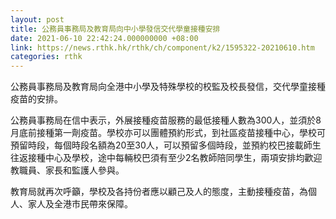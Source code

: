 ```yaml
---
layout: post
title: 公務員事務局及教育局向中小學發信交代學童接種安排
date: 2021-06-10 22:42:24.000000000 +08:00
link: https://news.rthk.hk/rthk/ch/component/k2/1595322-20210610.htm
categories: rthk
---
```


公務員事務局及教育局向全港中小學及特殊學校的校監及校長發信，交代學童接種疫苗的安排。

公務員事務局在信中表示，外展接種疫苗服務的最低接種人數為300人，並須於8月底前接種第一劑疫苗。學校亦可以團體預約形式，到社區疫苗接種中心，學校可預留時段，每個時段名額為20至30人，可以預留多個時段，並預約校巴接載師生往返接種中心及學校，途中每輛校巴須有至少2名教師陪同學生，兩項安排均歡迎教職員、家長和監護人參與。

教育局就再次呼籲，學校及各持份者應以顧己及人的態度，主動接種疫苗，為個人、家人及全港市民帶來保障。
